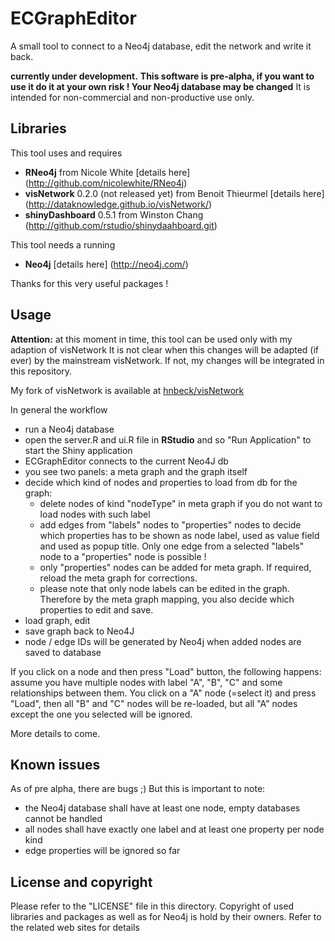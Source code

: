 # ECGraphEditor
A small tool to connect to a Neo4j database, edit the network and write it back.

**currently under development.**
**This software is pre-alpha, if you want to use it do it at your own risk ! Your Neo4j database may be changed**
It is intended for non-commercial and non-productive use only.

## Libraries
This tool uses and requires

- **RNeo4j** from Nicole White [details here] (http://github.com/nicolewhite/RNeo4j)
- **visNetwork** 0.2.0 (not released yet) from Benoit Thieurmel [details here] (http://dataknowledge.github.io/visNetwork/)
- **shinyDashboard** 0.5.1 from Winston Chang (http://github.com/rstudio/shinydaahboard.git)

This tool needs a running

- **Neo4j** [details here] (http://neo4j.com/)

Thanks for this very useful packages !

## Usage
**Attention:** at this moment in time, this tool can be used only with my adaption of visNetwork
It is not clear when this changes will be adapted (if ever) by the mainstream visNetwork. If not, 
my changes will be integrated in this repository.

My fork of visNetwork is available at  [hnbeck/visNetwork](https://github.com/hnbeck/visNetwork.git)

In general the workflow

- run a Neo4j database
- open the server.R and ui.R file in **RStudio** and so "Run Application" to start the Shiny application
- ECGraphEditor connects to the current Neo4J db 
- you see two panels: a meta graph and the graph itself
- decide which kind of nodes and properties to load from db for the graph:
	+ delete nodes of kind "nodeType" in meta graph if you do not want to load nodes with such label
	+ add edges from "labels" nodes to "properties" nodes to decide which properties has to be shown
		as node label, used as value field and used as popup title. Only one edge from a selected
		"labels" node to a "properties" node is possible ! 
	+ only "properties" nodes can be added for meta graph. If required, reload the meta graph for corrections. 
	+ please note that only node labels can be edited in the graph. Therefore by the meta graph mapping, you
	   also decide which properties to edit and save.
- load graph, edit
- save graph back to Neo4J
- node / edge IDs will be generated by Neo4j when added nodes are saved to database

If you click on a node and then press "Load" button, the following happens:
assume you have multiple nodes with label "A", "B", "C" and some relationships between them.
You click on a "A" node (=select it) and press "Load", then all "B" and "C" nodes will be re-loaded, but all
"A" nodes except the one you selected will be ignored. 

More details to come.

## Known issues

As of pre alpha, there are bugs ;) 
But this is important to note:
- the Neo4j database shall have at least one node, empty databases cannot be handled
- all nodes shall have exactly one label and at least one property per node kind
- edge properties will be ignored so far

## License and copyright
Please refer to the "LICENSE" file in this directory. 
Copyright of used libraries and packages as well as for Neo4j is hold by their owners.
Refer to the related web sites for details